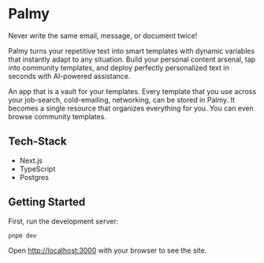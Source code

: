 # Palmy

Never write the same email, message, or document twice!

Palmy turns your repetitive text into smart templates with dynamic variables that instantly adapt to any situation. Build your personal content arsenal, tap into community templates, and deploy perfectly personalized text in seconds with AI-powered assistance.

An app that is a vault for your templates. Every template that you use across your job-search, cold-emailing, networking, can be stored in Palmy. It becomes a single resource that organizes everything for you. You can even browse community templates.

## Tech-Stack
- Next.js
- TypeScript
- Postgres

## Getting Started 
First, run the development server:

```bash
pnpm dev
```

Open [http://localhost:3000](http://localhost:3000) with your browser to see the site.